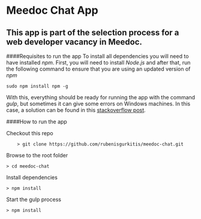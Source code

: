 Meedoc Chat App
====

This app is part of the selection process for a web developer vacancy in Meedoc.
---

####Requisites to run the app
To install all dependencies you will need to have installed *npm*. First, you will need to install *Node.js* and after that, run the following command to ensure that you are using an updated version of *npm*
```
sudo npm install npm -g
```
With this, everything should be ready for running the app with the command *gulp*, but sometimes it can give some errors on Windows machines. In this case, a solution can be found in this [stackoverflow post](http://stackoverflow.com/a/24042936).

####How to run the app

Checkout this repo
```
	> git clone https://github.com/rubenisgurkitis/meedoc-chat.git
```
Browse to the root folder
```
> cd meedoc-chat
```
Install dependencies
```
> npm install
```
Start the gulp process
```
> npm install
```
